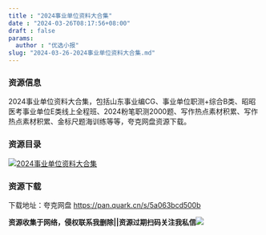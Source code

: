 ```yaml
---
title : "2024事业单位资料大合集"
date : "2024-03-26T08:17:56+08:00"
draft : false
params:
  author : "优选小报"
slug: "2024-03-26-2024事业单位资料大合集.md"
---
```


### 资源信息

2024事业单位资料大合集，包括山东事业编CG、事业单位职测+综合B类、昭昭医考事业单位E类线上全程班、2024粉笔职测2000题、写作热点素材积累、写作热点素材积累、金标尺题海训练等等，夸克网盘资源下载。

### 资源目录

[![2024事业单位资料大合集](//img7-1.zhekoulieshou.com/mmbiz_jpg/iaHBVewvSIbAOP5MwRmNQ8SEEaPPgBTocHzaya6LF9yibp57wwDGGUBFvwVv3k3HHfsAggPT5pQekQNFl9vr5P8g/0)](//img7-1.zhekoulieshou.com/mmbiz_jpg/iaHBVewvSIbAOP5MwRmNQ8SEEaPPgBTocHzaya6LF9yibp57wwDGGUBFvwVv3k3HHfsAggPT5pQekQNFl9vr5P8g/0)

### 资源下载

下载地址：夸克网盘 https://pan.quark.cn/s/5a063bcd500b

**资源收集于网络，侵权联系我删除||资源过期扫码关注我私信**![](//img7-1.zhekoulieshou.com/mmbiz_jpg/iaHBVewvSIbAjcr9g6TlCXSfiaDqkbzuEzp207hVzPqT4YGQOAazQ1KNHCeACbia5Lzq4Ckwibe48iar1q7lgVP1o3w/640?wx_fmt=jpeg&from=appmsg)


